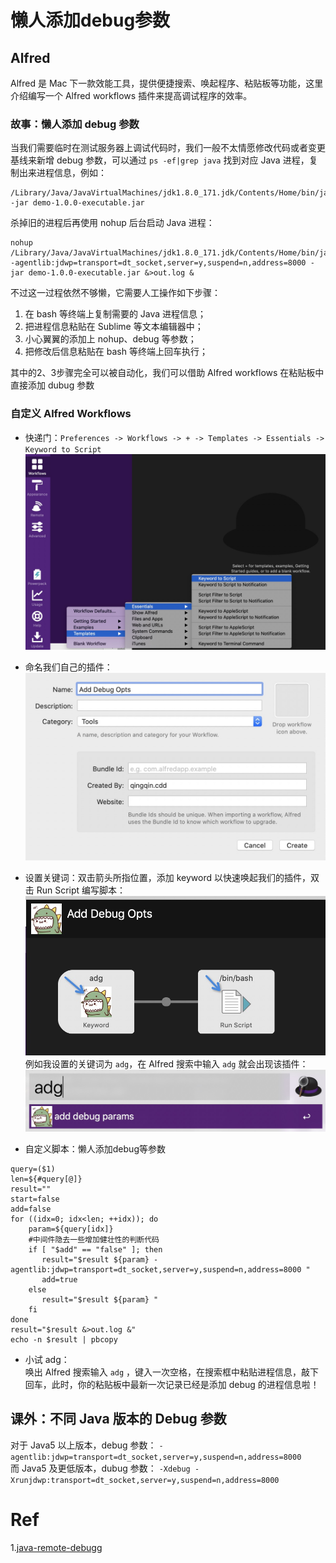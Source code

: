 # 懒人添加debug参数

## Alfred 

Alfred 是 Mac 下一款效能工具，提供便捷搜索、唤起程序、粘贴板等功能，这里介绍编写一个 Alfred workflows 插件来提高调试程序的效率。

### 故事：懒人添加 debug 参数
当我们需要临时在测试服务器上调试代码时，我们一般不太情愿修改代码或者变更基线来新增 debug 参数，可以通过
`ps -ef|grep java` 找到对应 Java 进程，复制出来进程信息，例如：
```
/Library/Java/JavaVirtualMachines/jdk1.8.0_171.jdk/Contents/Home/bin/java -jar demo-1.0.0-executable.jar
```
杀掉旧的进程后再使用 nohup 后台启动 Java 进程：
```
nohup /Library/Java/JavaVirtualMachines/jdk1.8.0_171.jdk/Contents/Home/bin/java -agentlib:jdwp=transport=dt_socket,server=y,suspend=n,address=8000 -jar demo-1.0.0-executable.jar &>out.log &
```

不过这一过程依然不够懒，它需要人工操作如下步骤：
1. 在 bash 等终端上复制需要的 Java 进程信息；
2. 把进程信息粘贴在 Sublime 等文本编辑器中；
3. 小心翼翼的添加上 nohup、debug 等参数；
3. 把修改后信息粘贴在 bash 等终端上回车执行；

其中的2、3步骤完全可以被自动化，我们可以借助 Alfred workflows 在粘贴板中直接添加 dubug 参数

### 自定义 Alfred Workflows

+ 快递门：`Preferences -> Workflows -> + -> Templates -> Essentials -> Keyword to Script`
![添加workflows](./images/workflows.jpg)

+ 命名我们自己的插件：
![命名workflows](./images/workflows-name.jpg)

+ 设置关键词：双击箭头所指位置，添加 keyword 以快速唤起我们的插件，双击 Run Script 编写脚本： 
![命名workflows](./images/workflows-add-info.jpg)
例如我设置的关键词为 `adg`，在 Alfred 搜索中输入 `adg` 就会出现该插件：
![命名workflows](./images/workflows-wakeup.jpg)

+ 自定义脚本：懒人添加debug等参数
```Shell
query=($1)
len=${#query[@]}
result=""
start=false
add=false
for ((idx=0; idx<len; ++idx)); do
    param=${query[idx]}
    #中间件隐去一些增加健壮性的判断代码
    if [ "$add" == "false" ]; then
       result="$result ${param} -agentlib:jdwp=transport=dt_socket,server=y,suspend=n,address=8000 "
       add=true
    else 
       result="$result ${param} "
    fi
done
result="$result &>out.log &"
echo -n $result | pbcopy
```

+ 小试 adg：  
唤出 Alfred 搜索输入 `adg` ，键入一次空格，在搜索框中粘贴进程信息，敲下回车，此时，你的粘贴板中最新一次记录已经是添加 debug 的进程信息啦！

## 课外：不同 Java 版本的 Debug 参数
对于 Java5 以上版本，debug 参数：
`-agentlib:jdwp=transport=dt_socket,server=y,suspend=n,address=8000`  
而 Java5 及更低版本，dubug 参数：
`-Xdebug -Xrunjdwp:transport=dt_socket,server=y,suspend=n,address=8000`

# Ref
1.[java-remote-debugg](https://stackoverflow.com/questions/138511/what-are-java-command-line-options-to-set-to-allow-jvm-to-be-remotely-debugged?answertab=votes#tab-top)

